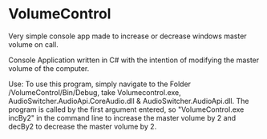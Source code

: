 # VolumeControl
Very simple console app made to increase or decrease windows master volume on call.

Console Application written in C# with the intention of modifying the master volume of the computer.

Use: 
To use this program, simply navigate to the Folder /VolumeControl/Bin/Debug, take Volumecontrol.exe,  
AudioSwitcher.AudioApi.CoreAudio.dll & AudioSwitcher.AudioApi.dll.
The program is called by the first argument entered, so "VolumeControl.exe incBy2" in the command line to increase the master 
volume by 2 and decBy2 to decrease the master volume by 2.
